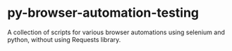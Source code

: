 # py-browser-automation-testing
 A collection of scripts for various browser automations using selenium and python, without using Requests library.
